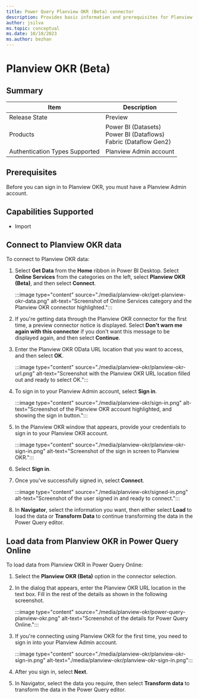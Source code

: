 ```yaml
---
title: Power Query Planview OKR (Beta) connector
description: Provides basic information and prerequisites for Planview OKR connector
author: jsilva
ms.topic: conceptual
ms.date: 10/10/2023
ms.author: bezhan
---
```


# Planview OKR (Beta)

## Summary

| Item | Description |
| ---- | ----------- |
| Release State | Preview |
| Products | Power BI (Datasets) <br/> Power BI (Dataflows) <br/> Fabric (Dataflow Gen2) |
| Authentication Types Supported | Planview Admin account |

## Prerequisites

Before you can sign in to Planview OKR, you must have a Planview Admin account.

## Capabilities Supported

* Import

## Connect to Planview OKR data

To connect to Planview OKR data:

1. Select **Get Data** from the **Home** ribbon in Power BI Desktop. Select **Online Services** from the categories on the left, select **Planview OKR (Beta)**, and then select **Connect**.

   :::image type="content" source="./media/planview-okr/get-planview-okr-data.png" alt-text="Screenshot of Online Services category and the Planview OKR connector highlighted.":::

2. If you're getting data through the Planview OKR connector for the first time, a preview connector notice is displayed. Select **Don't warn me again with this connector** if you don't want this message to be displayed again, and then select **Continue**.

3. Enter the Planview OKR OData URL location that you want to access, and then select **OK**.

   :::image type="content" source="./media/planview-okr/planview-okr-url.png" alt-text="Screenshot with the Planview OKR URL location filled out and ready to select OK.":::

4. To sign in to your Planview Admin account, select **Sign in**.

   :::image type="content" source="./media/planview-okr/sign-in.png" alt-text="Screenshot of the Planview OKR account highlighted, and showing the sign in button.":::

5. In the Planview OKR window that appears, provide your credentials to sign in to your Planview OKR account.

   :::image type="content" source="./media/planview-okr/planview-okr-sign-in.png" alt-text="Screenshot of the sign in screen to Planview OKR.":::

6. Select **Sign in**.

7. Once you've successfully signed in, select **Connect**.

   :::image type="content" source="./media/planview-okr/signed-in.png" alt-text="Screenshot of the user signed in and ready to connect.":::

8. In **Navigator**, select the information you want, then either select **Load** to load the data or **Transform Data** to continue transforming the data in the Power Query editor.

## Load data from Planview OKR in Power Query Online

To load data from Planview OKR in Power Query Online:

1. Select the **Planview OKR (Beta)** option in the connector selection.

2. In the dialog that appears, enter the Planview OKR URL location in the text box. Fill in the rest of the details as shown in the following screenshot.

   :::image type="content" source="./media/planview-okr/power-query-planview-okr.png" alt-text="Screenshot of the details for Power Query Online.":::

3. If you're connecting using Planview OKR for the first time, you need to sign in into your Planview Admin account.

   :::image type="content" source="./media/planview-okr/planview-okr-sign-in.png" alt-text="./media/planview-okr/planview-okr-sign-in.png":::

4. After you sign in, select **Next**.

5. In Navigator, select the data you require, then select **Transform data** to transform the data in the Power Query editor.
